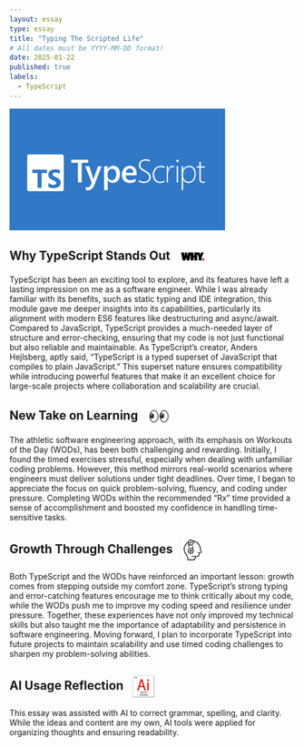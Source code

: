 ```yaml
---
layout: essay
type: essay
title: "Typing The Scripted Life"
# All dates must be YYYY-MM-DD format!
date: 2025-01-22
published: true
labels:
  - TypeScript
---
```

<img width="380px" class="rounded float-start pe-3" src="../img/essay/cover/TYPE.png">

## Why TypeScript Stands Out <img src="../img/essay/header/why.png" width="50px" style="vertical-align: middle; margin-left: 10px;">

TypeScript has been an exciting tool to explore, and its features have left a lasting impression on me as a software engineer. While I was already familiar with its benefits, such as static typing and IDE integration, this module gave me deeper insights into its capabilities, particularly its alignment with modern ES6 features like destructuring and async/await. Compared to JavaScript, TypeScript provides a much-needed layer of structure and error-checking, ensuring that my code is not just functional but also reliable and maintainable. As TypeScript’s creator, Anders Hejlsberg, aptly said, “TypeScript is a typed superset of JavaScript that compiles to plain JavaScript.” This superset nature ensures compatibility while introducing powerful features that make it an excellent choice for large-scale projects where collaboration and scalability are crucial.


## New Take on Learning <img src="../img/essay/header/Eyes.jpg" width="45px" style="vertical-align: middle; margin-left: 10px;">

The athletic software engineering approach, with its emphasis on Workouts of the Day (WODs), has been both challenging and rewarding. Initially, I found the timed exercises stressful, especially when dealing with unfamiliar coding problems. However, this method mirrors real-world scenarios where engineers must deliver solutions under tight deadlines. Over time, I began to appreciate the focus on quick problem-solving, fluency, and coding under pressure. Completing WODs within the recommended “Rx” time provided a sense of accomplishment and boosted my confidence in handling time-sensitive tasks.

## Growth Through Challenges <img src="../img/essay/header/Struggle.png" width="40px" style="vertical-align: middle; margin-left: 10px;">

Both TypeScript and the WODs have reinforced an important lesson: growth comes from stepping outside my comfort zone. TypeScript’s strong typing and error-catching features encourage me to think critically about my code, while the WODs push me to improve my coding speed and resilience under pressure. Together, these experiences have not only improved my technical skills but also taught me the importance of adaptability and persistence in software engineering. Moving forward, I plan to incorporate TypeScript into future projects to maintain scalability and use timed coding challenges to sharpen my problem-solving abilities.

## AI Usage Reflection <img src="../img/essay/header/AI.jpeg" width="40px" style="vertical-align: middle; margin-left: 10px;">

This essay was assisted with AI to correct grammar, spelling, and clarity. While the ideas and content are my own, AI tools were applied for organizing thoughts and ensuring readability. 
